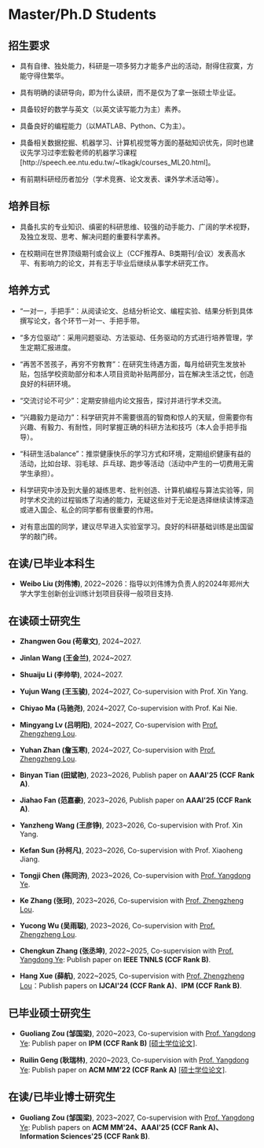 # Master/Ph.D Students

## 招生要求

<ul>
<p style="margin-top: 8px;"><li>具有自律、独处能力，科研是一项多努力才能多产出的活动，耐得住寂寞，方能守得住繁华。</li></p>
  
<p style="margin-top: 8px;"><li>具有明确的读研导向，即为什么读研，而不是仅为了拿一张硕士毕业证。</li></p>
  
<p style="margin-top: 8px;"><li>具备较好的数学与英文（以英文读写能力为主）素养。</li></p>
  
<p style="margin-top: 8px;"><li>具备良好的编程能力（以MATLAB、Python、C为主）。</li></p>
  
<p style="margin-top: 8px;"><li>具备相关数据挖掘、机器学习、计算机视觉等方面的基础知识优先，同时也建议先学习过李宏毅老师的机器学习课程[http://speech.ee.ntu.edu.tw/~tlkagk/courses_ML20.html]。</li></p>

<p style="margin-top: 8px;"><li>有前期科研经历者加分（学术竞赛、论文发表、课外学术活动等）。</li></p>

</ul>

## 培养目标

<ul>
  
<p style="margin-top: 8px;"><li>具备扎实的专业知识、缜密的科研思维、较强的动手能力、广阔的学术视野，及独立发现、思考、解决问题的重要科学素养。</li></p>

<p style="margin-top: 8px;"><li>在校期间在世界顶级期刊或会议上（CCF推荐A、B类期刊/会议）发表高水平、有影响力的论文，并有志于毕业后继续从事学术研究工作。</li></p>

</ul>


## 培养方式

<ul>
<p style="margin-top: 8px;"><li>“一对一，手把手”：从阅读论文、总结分析论文、编程实验、结果分析到具体撰写论文，各个环节一对一、手把手带。</li></p>
  
<p style="margin-top: 8px;"><li>“多方位驱动”：采用问题驱动、方法驱动、任务驱动的方式进行培养管理，学生定期汇报进度。</li></p>
  
<p style="margin-top: 8px;"><li>“再苦不苦孩子，再穷不穷教育”：在研究生待遇方面，每月给研究生发放补贴，包括学校资助部分和本人项目资助补贴两部分，旨在解决生活之忧，创造良好的科研环境。</li></p>
  
<p style="margin-top: 8px;"><li>“交流讨论不可少”：定期安排组内论文报告，探讨并进行学术交流。</li></p>
  
<p style="margin-top: 8px;"><li>“兴趣毅力是动力”：科学研究并不需要很高的智商和惊人的天赋，但需要你有兴趣、有毅力、有耐性，同时掌握正确的科研方法和技巧（本人会手把手指导）。</li></p>
  
<p style="margin-top: 8px;"><li>“科研生活balance”：推崇健康快乐的学习方式和环境，定期组织健康有益的活动，比如台球、羽毛球、乒乓球、跑步等活动（活动中产生的一切费用无需学生承担）。</li></p>

<p style="margin-top: 8px;"><li>科学研究中涉及到大量的凝练思考、批判创造、计算机编程与算法实验等，同时学术交流的过程锻炼了沟通的能力，无疑这些对于无论是选择继续读博深造或进入国企、私企的同学都有很重要的作用。</li></p>
  
<p style="margin-top: 8px;"><li>对有意出国的同学，建议尽早进入实验室学习。良好的科研基础训练是出国留学的敲门砖。</li></p>

</ul>


## 在读/已毕业本科生

<ul>

<p style="margin-top: 8px;"><li><b>Weibo Liu (刘伟博)</b>, 2022~2026：指导以刘伟博为负责人的2024年郑州大学大学生创新创业训练计划项目获得一般项目支持.</li></p>

</ul>


## 在读硕士研究生

<ul>
<p style="margin-top: 8px;"><li><b>Zhangwen Gou (苟章文)</b>, 2024~2027. </li></p>

<p style="margin-top: 8px;"><li><b>Jinlan Wang (王金兰)</b>, 2024~2027. </li></p>

<p style="margin-top: 8px;"><li><b>Shuaiju Li (李帅举)</b>, 2024~2027. </li></p>

<p style="margin-top: 8px;"><li><b>Yujun Wang (王玉骏)</b>, 2024~2027, Co-supervision with Prof. Xin Yang.</li></p>

<p style="margin-top: 8px;"><li><b>Chiyao Ma (马驰尧)</b>, 2024~2027, Co-supervision with Prof. Kai Nie.</li></p>

<p style="margin-top: 8px;"><li><b>Mingyang Lv (吕明阳)</b>, 2024~2027, Co-supervision with <a href = "http://www5.zzu.edu.cn/mlis/info/1011/1031.htm">Prof. Zhengzheng Lou</a>.</li></p>

<p style="margin-top: 8px;"><li><b>Yuhan Zhan (詹玉寒)</b>, 2024~2027, Co-supervision with <a href = "http://www5.zzu.edu.cn/mlis/info/1011/1031.htm">Prof. Zhengzheng Lou</a>.</li></p>

<p style="margin-top: 8px;"><li><b>Binyan Tian (田斌艳)</b>, 2023~2026, Publish paper on <b>AAAI'25 (CCF Rank A)</b>.</li></p>

<p style="margin-top: 8px;"><li><b>Jiahao Fan (范嘉豪)</b>, 2023~2026, Publish paper on <b>AAAI'25 (CCF Rank A)</b>. </li></p>

<p style="margin-top: 8px;"><li><b>Yanzheng Wang (王彦铮)</b>, 2023~2026, Co-supervision with Prof. Xin Yang.</li></p>

<p style="margin-top: 8px;"><li><b>Kefan Sun (孙柯凡)</b>, 2023~2026, Co-supervision with Prof. Xiaoheng Jiang.</li></p>

<p style="margin-top: 8px;"><li><b>Tongji Chen (陈同济)</b>, 2023~2026, Co-supervision with <a href = "http://www5.zzu.edu.cn/mlis/">Prof. Yangdong Ye</a>. </li></p>
  
<p style="margin-top: 8px;"><li><b>Ke Zhang (张珂)</b>, 2023~2026, Co-supervision with <a href = "http://www5.zzu.edu.cn/mlis/info/1011/1031.htm">Prof. Zhengzheng Lou</a>.</li></p>

<p style="margin-top: 8px;"><li><b>Yucong Wu (吴雨聪)</b>, 2023~2026, Co-supervision with <a href = "http://www5.zzu.edu.cn/mlis/info/1011/1031.htm">Prof. Zhengzheng Lou</a>.</li></p>

<p style="margin-top: 8px;"><li><b>Chengkun Zhang (张丞坤)</b>, 2022~2025, Co-supervision with <a href = "http://www5.zzu.edu.cn/mlis/">Prof. Yangdong Ye</a>: Publish paper on <b>IEEE TNNLS (CCF Rank B)</b>.</li></p>
  
<p style="margin-top: 8px;"><li><b>Hang Xue (薛航)</b>, 2022~2025, Co-supervision with <a href = "http://www5.zzu.edu.cn/mlis/info/1011/1031.htm">Prof. Zhengzheng Lou</a>：Publish papers on <b>IJCAI'24 (CCF Rank A)</b>、<b>IPM (CCF Rank B)</b>. </li></p>

</ul>

## 已毕业硕士研究生

<ul>
<p style="margin-top: 8px;"><li><b>Guoliang Zou (邹国梁)</b>, 2020~2023, Co-supervision with <a href = "http://www5.zzu.edu.cn/mlis/">Prof. Yangdong Ye</a>: Publish paper on <b>IPM (CCF Rank B)</b> <a href = "https://d.wanfangdata.com.cn/thesis/ChJUaGVzaXNOZXdTMjAyNDAxMDkSCFk0MTU5OTA4GggxNDFkd3R5cw%3D%3D">[硕士学位论文]</a>.</li></p>
  
<p style="margin-top: 8px;"><li><b>Ruilin Geng (耿瑞林)</b>, 2020~2023, Co-supervision with <a href = "http://www5.zzu.edu.cn/mlis/">Prof. Yangdong Ye</a>: Publish paper on <b>ACM MM'22 (CCF Rank A)</b> <a href = "https://d.wanfangdata.com.cn/thesis/ChJUaGVzaXNOZXdTMjAyNDAxMDkSCFk0MTU3NDYxGghmbmhvYjdhaA%3D%3D">[硕士学位论文]</a>.</li></p> 

</ul>

## 在读/已毕业博士研究生
<ul>
 
<p style="margin-top: 8px;"><li><b>Guoliang Zou (邹国梁)</b>, 2023~2027, Co-supervision with <a href = "http://www5.zzu.edu.cn/mlis/">Prof. Yangdong Ye</a>: Publish papers on <b>ACM MM'24、AAAI'25 (CCF Rank A)、Information Sciences'25 (CCF Rank B)</b>. </li></p>

</ul>

